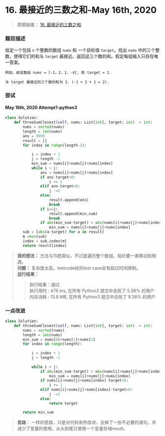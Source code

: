 # 16. 最接近的三数之和-May 16th, 2020

> 原题链接： [16. 最接近的三数之和](https://leetcode-cn.com/problems/3sum-closest/)

### 题目描述

给定一个包括 `n` 个整数的数组 `nums` 和 一个目标值 `target`。找出 `nums` 中的三个整数，使得它们的和与 `target` 最接近。返回这三个数的和。假定每组输入只存在唯一答案。


```
例如，给定数组 nums = [-1，2，1，-4], 和 target = 1.

与 target 最接近的三个数的和为 2. (-1 + 2 + 1 = 2).
```

### 尝试

#### May 16th, 2020 Attempt1-python3

```python
class Solution:
    def threeSumClosest(self, nums: List[int], target: int) -> int:
        nums = sorted(nums)
        length = len(nums)
        ans = 9999
        result = []
        for index in range(length-2):
            
            i = index + 1
            j = length -1
            min_sum = nums[i]+nums[j]+nums[index]
            while i < j:
                ans = nums[i]+nums[j]+nums[index]
                if ans-target<0:
                    i += 1
                elif ans-target>0:
                    j -=1
                else:
                    result.append(ans)
                    break
                if i==j:
                    result.append(min_sum)
                    break
                if abs(min_sum-target) > abs(nums[i]+nums[j]+nums[index]-target):
                    min_sum = nums[i]+nums[j]+nums[index]
        sub = [abs(a-target) for a in result]
        m =min(sub)
        index = sub.index(m)
        return result[index]


```

> **我的想法：** 方法与15题类似，不过是遍历整个数组，指针要一直移动到相遇。  
> **问题：** 复杂度太高，leetcode给的test case会有超过时间限制。  
> **运行结果：**   
> > 执行结果：通过   
> > 执行用时 : 476 ms, 在所有 Python3 提交中击败了 5.38% 的用户  
> > 内存消耗 : 13.8 MB, 在所有 Python3 提交中击败了 9.38% 的用户  

### 一点改进

```python
class Solution:
    def threeSumClosest(self, nums: List[int], target: int) -> int:
        nums = sorted(nums)
        length = len(nums)
        min_sum = nums[0]+nums[1]+nums[2]
        for index in range(length):
            
            i = index + 1
            j = length -1
            
            while i < j:
                if abs(min_sum-target) > abs(nums[i]+nums[j]+nums[index]-target):
                    min_sum = nums[i]+nums[j]+nums[index]
                if nums[i]+nums[j]+nums[index]-target<0:
                    i += 1
                elif nums[i]+nums[j]+nums[index]-target>0:
                    j -=1
                else:
                    return target

        return min_sum 
```


> **思路**： 一样的思路，只是对代码有所改进，去掉了一些不必要的语句，并减少了变量的使用，从头到尾只使用一个变量存储result。